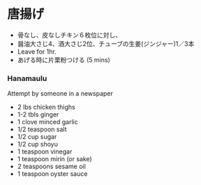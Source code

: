 # 唐揚げ

- 骨なし、皮なしチキン６枚位に対し、
- 醤油大さじ4、酒大さじ2位、チューブの生姜(ジンジャー)1／3本
- Leave for 1hr.
- あげる時に片栗粉つける (5 mins)

### Hanamaulu

Attempt by someone in a newspaper

- 2 lbs chicken thighs
- 1-2 tbls ginger
- 1 clove minced garlic
- 1/2 teaspoon salt
- 1/2 cup sugar
- 1/2 cup shoyu
- 1 teaspoon vinegar
- 1 teaspoon mirin (or sake)
- 2 teaspoons sesame oil
- 1 teaspoon oyster sauce

